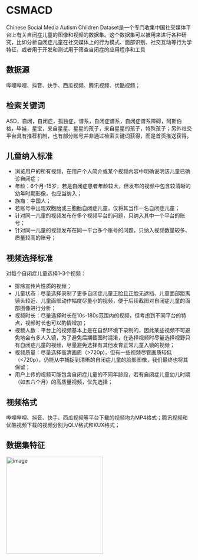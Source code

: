# CSMACD
Chinese Social Media Autism Children Dataset是一个专门收集中国社交媒体平台上有关自闭症儿童的图像和视频的数据集。这个数据集可以被用来进行各种研究，比如分析自闭症儿童在社交媒体上的行为模式、面部识别、社交互动等行为学特征，或者用于开发和测试用于筛查自闭症的应用程序和工具

## 数据源
哔哩哔哩、抖音、快手、西瓜视频、腾讯视频、优酷视频；

## 检索关键词
ASD，自闭，自闭症，孤独症，谱系，自闭症谱系，自闭症谱系障碍，阿斯伯格，毕娃，星宝，来自星星、星星的孩子，来自星星的孩子，特殊孩子；另外社交平台具有推荐机制，也有部分账号并非通过检索关键词获得，而是首页推送获得。

## 儿童纳入标准
 * 浏览用户的所有视频，在用户个人简介或某个视频内容中明确说明该儿童已确诊自闭症；
 * 年龄：6个月-15岁，若是自闭症患者年龄较大，但发布的视频中包含较清晰的幼年时期影像，也应当纳入；
 * 族裔：中国人；
 * 若账号中出现双胞胎或三胞胎自闭症儿童，仅将其当作一名自闭症儿童；
 * 针对同一儿童的视频发布在多个视频平台的问题，只纳入其中一个平台的账号；
 * 针对同一儿童的视频发布在同一平台多个账号的问题，只纳入视频数量较多、质量较高的账号；

## 视频选择标准
对每个自闭症儿童选择1-3个视频：
 * 排除宣传片性质的视频；
 * 儿童状态：尽量选择录制了更多自闭症儿童正脸且正脸无遮挡、儿童面部距离镜头较近、儿童面部动作幅度尽量小的视频，便于后续截图对自闭症儿童的面部图像进行分析；
 * 视频时长：尽量选择时长在10s-180s范围内的视频，但考虑到不同平台的特点，视频时长也可以酌情增加；
 * 视频人数：平台上的视频基本上是在自然环境下录制的，因此某些视频不可避免地会有多人入镜，为了避免后期截图时混淆，在选择视频时尽量选择视野只有自闭症儿童的视频，尽量避免选择有其他发育正常儿童入镜的视频；
 * 视频质量：尽量选择高清画质（>720p)，但有一些视频尽管画质较低（<720p），仍能从中捕捉到清晰的自闭症儿童的脸部图像，我们最终也将其保留；
 * 用户上传的视频可能包含自闭症儿童的不同年龄段，若有自闭症儿童幼儿时期（如五六个月）的高质量视频，优先选择；

## 视频格式
哔哩哔哩、抖音、快手、西瓜视频等平台下载的视频均为MP4格式；腾讯视频和优酷视频下载的视频分别为QLV格式和KUX格式；

## 数据集特征
<img width="263" alt="image" src="https://github.com/user-attachments/assets/24bfe4a8-7241-4edb-8264-d20af7b774c7">

